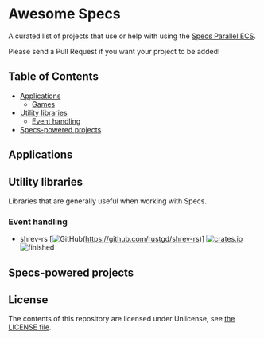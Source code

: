 # Awesome Specs

A curated list of projects that use or help with using the [Specs Parallel ECS](https://github.com/slide-rs/specs).

Please send a Pull Request if you want your project to be added!

## Table of Contents

* [Applications](#applications)
  * [Games](#games)
* [Utility libraries](#utility-libraries)
  * [Event handling](#event-handling)
* [Specs-powered projects](#specs-powered-projects)

## Applications



## Utility libraries

Libraries that are generally useful when working with Specs.

### Event handling

* shrev-rs [![GitHub](https://img.shields.io/badge/repo-GitHub-green.svg)(https://github.com/rustgd/shrev-rs)] [![crates.io](https://img.shields.io/crates/v/shrev.svg)](https://crates.io/crates/shrev) ![finished](https://img.shields.io/badge/status-finished-blue.svg)

## Specs-powered projects

## License

The contents of this repository are licensed under Unlicense, see [the LICENSE file](LICENSE).
